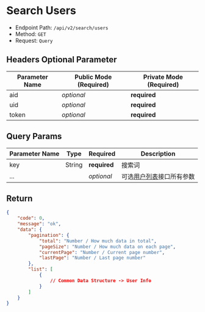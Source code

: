 # Search Users

- Endpoint Path: `/api/v2/search/users`
- Method: `GET`
- Request: `Query`

## Headers Optional Parameter

| Parameter Name | Public Mode (Required) | Private Mode (Required) |
| --- | --- | --- |
| aid | *optional* | **required** |
| uid | *optional* | **required** |
| token | *optional* | **required** |

## Query Params

| Parameter Name | Type | Required | Description |
| --- | --- | --- | --- |
| key | String | **required** | 搜索词 |
| ... |  | *optional* | 可选[用户列表](../user/list.md#query-参数)接口所有参数 |

## Return

```json
{
    "code": 0,
    "message": "ok",
    "data": {
        "pagination": {
            "total": "Number / How much data in total",
            "pageSize": "Number / How much data on each page",
            "currentPage": "Number / Current page number",
            "lastPage": "Number / Last page number"
        },
        "list": [
            {
                // Common Data Structure -> User Info
            }
        ]
    }
}
```
